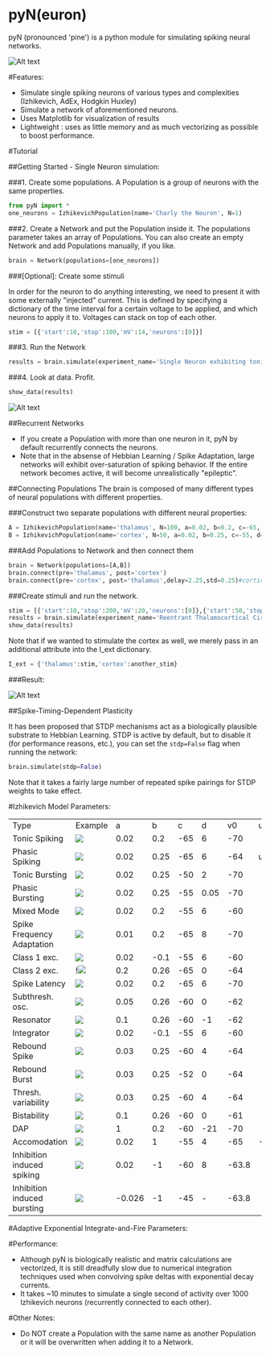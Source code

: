 pyN(euron)
===

pyN (pronounced 'pine') is a python module for simulating spiking neural networks.

![Alt text](https://raw.github.com/ericjang/pyN/master/images/spike_freq_adapt_net.png)

#Features:

- Simulate single spiking neurons of various types and complexities (Izhikevich, AdEx, Hodgkin Huxley)
- Simulate a network of aforementioned neurons.
- Uses Matplotlib for visualization of results
- Lightweight : uses as little memory and as much vectorizing as possible to boost performance.

#Tutorial

##Getting Started - Single Neuron simulation:

###1. Create some populations.
A Population is a group of neurons with the same properties.

```python
from pyN import *
one_neurons = IzhikevichPopulation(name='Charly the Neuron', N=1)
```

###2. Create a Network and put the Population inside it.
The populations parameter takes an array of Populations. You can also create an empty Network and add Populations manually, if you like.

```python
brain = Network(populations=[one_neurons])
```
###[Optional]: Create some stimuli

In order for the neuron to do anything interesting, we need to present it with some externally "injected" current. This is defined by specifying a dictionary of the time interval for a certain voltage to be applied, and which neurons to apply it to. Voltages can stack on top of each other.

```python
stim = [{'start':10,'stop':100,'mV':14,'neurons':[0]}]
```

###3. Run the Network

```python
results = brain.simulate(experiment_name='Single Neuron exhibiting tonic spiking',T=100,dt=0.25,I_ext={'Charly the Neuron':stim}, save_data='../data/', properties_to_save=['v','u','psc','I_ext'])
```

###4. Look at data. Profit.

```python
show_data(results)
```

![Alt text](https://raw.github.com/ericjang/pyN/master/images/single_tonic_spiking.png)

##Recurrent Networks

- If you create a Population with more than one neuron in it, pyN by default recurrently connects the neurons.
- Note that in the absense of Hebbian Learning / Spike Adaptation, large networks will exhibit over-saturation of spiking behavior. If the entire network becomes active, it will become unrealistically "epileptic".


##Connecting Populations
The brain is composed of many different types of neural populations with different properties.

###Construct two separate populations with different neural properties:

```python
A = IzhikevichPopulation(name='thalamus', N=100, a=0.02, b=0.2, c=-65, d=6, v0=-70, u0=None)#tonic spiking
B = IzhikevichPopulation(name='cortex', N=50, a=0.02, b=0.25, c=-55, d=0.05, v0=-70, u0=None)#phasic bursting
```

###Add Populations to Network and then connect them

```python
brain = Network(populations=[A,B])
brain.connect(pre='thalamus', post='cortex')
brain.connect(pre='cortex', post='thalamus',delay=2.25,std=0.25)#corticothalamic loop longer than thalamocortical loop
```

###Create stimuli and run the network.

```python
stim = [{'start':10,'stop':200,'mV':20,'neurons':[0]},{'start':50,'stop':300,'mV':30,'neurons':[i for i in range(3)]}]
results = brain.simulate(experiment_name='Reentrant Thalamocortical Circuit',T=600,dt=0.25, integration_time=30, I_ext={'thalamus':stim}, save_data='../data/', properties_to_save=['v','u','psc','I_ext'])
show_data(results)
```

Note that if we wanted to stimulate the cortex as well, we merely pass in an additional attribute into the I_ext dictionary.

```python
I_ext = {'thalamus':stim,'cortex':another_stim}
```

###Result:

![Alt text](https://raw.github.com/ericjang/pyN/master/images/thalamocortical-driving.png)


##Spike-Timing-Dependent Plasticity

It has been proposed that STDP mechanisms act as a biologically plausible substrate to Hebbian Learning. STDP is active by default, but to disable it (for performance reasons, etc.), you can set the <code>stdp=False</code> flag when running the network:

```python
brain.simulate(stdp=False)
```

Note that it takes a fairly large number of repeated spike pairings for STDP weights to take effect.

#Izhikevich Model Parameters:

<table>
    <tr>
        <td>Type</td>
        <td>Example</td>
        <td>a</td>
        <td>b</td>
        <td>c</td>
        <td>d</td>
        <td>v0</td>
        <td>u0</td>
    </tr>
    <tr>
        <td>Tonic Spiking</td>
        <td><img src='https://raw.github.com/ericjang/pyN/master/images/tonic_spiking.png'></td>
        <td>0.02</td>
        <td>0.2</td>
        <td>-65</td>
        <td>6</td>
        <td>-70</td>
        <td></td>
    </tr>
    <tr>
        <td>Phasic Spiking</td>
        <td><img src='https://raw.github.com/ericjang/pyN/master/images/phasic_spiking.png'></td>
        <td>0.02</td>
        <td>0.25</td>
        <td>-65</td>
        <td>6</td>
        <td>-64</td>
        <td>u0</td>
    </tr>
    <tr>
        <td>Tonic Bursting</td>
        <td><img src='https://raw.github.com/ericjang/pyN/master/images/tonic_bursting.png'></td>
        <td>0.02</td>
        <td>0.25</td>
        <td>-50</td>
        <td>2</td>
        <td>-70</td>
        <td></td>
    </tr>
    <tr>
        <td>Phasic Bursting</td>
        <td><img src='https://raw.github.com/ericjang/pyN/master/images/phasic_bursting.png'></td>
        <td>0.02</td>
        <td>0.25</td>
        <td>-55</td>
        <td>0.05</td>
        <td>-70</td>
        <td></td>
    </tr>
    <tr>
        <td>Mixed Mode</td>
        <td><img src='https://raw.github.com/ericjang/pyN/master/images/mixed_mode.png'></td>
        <td>0.02</td>
        <td>0.2</td>
        <td>-55</td>
        <td>6</td>
        <td>-60</td>
        <td></td>
    </tr>
    <tr>
        <td>Spike Frequency Adaptation</td>
        <td><img src='https://raw.github.com/ericjang/pyN/master/images/spike_freq_adapt.png'></td>
        <td>0.01</td>
        <td>0.2</td>
        <td>-65</td>
        <td>8</td>
        <td>-70</td>
        <td></td>
    </tr>
    <tr>
        <td>Class 1 exc.</td>
        <td><img src='https://raw.github.com/ericjang/pyN/master/images/class1_exc.png'></td>
        <td>0.02</td>
        <td>-0.1</td>
        <td>-55</td>
        <td>6</td>
        <td>-60</td>
        <td></td>
    </tr>
    <tr>
        <td>Class 2 exc.</td>
        <td>!<img src='https://raw.github.com/ericjang/pyN/master/images/class2_exc.png'></td>
        <td>0.2</td>
        <td>0.26</td>
        <td>-65</td>
        <td>0</td>
        <td>-64</td>
        <td></td>
    </tr>
    <tr>
        <td>Spike Latency</td>
        <td><img src='https://raw.github.com/ericjang/pyN/master/images/spike_latency.png'></td>
        <td>0.02</td>
        <td>0.2</td>
        <td>-65</td>
        <td>6</td>
        <td>-70</td>
        <td></td>
    </tr>
    <tr>
        <td>Subthresh. osc.</td>
        <td><img src='https://raw.github.com/ericjang/pyN/master/images/subthresh_osc.png'></td>
        <td>0.05</td>
        <td>0.26</td>
        <td>-60</td>
        <td>0</td>
        <td>-62</td>
        <td></td>
    </tr>
    <tr>
        <td>Resonator</td>
        <td><img src='https://raw.github.com/ericjang/pyN/master/images/resonator.png'></td>
        <td>0.1</td>
        <td>0.26</td>
        <td>-60</td>
        <td>-1</td>
        <td>-62</td>
        <td></td>
    </tr>
    <tr>
        <td>Integrator</td>
        <td><img src='https://raw.github.com/ericjang/pyN/master/images/integrator.png'></td>
        <td>0.02</td>
        <td>-0.1</td>
        <td>-55</td>
        <td>6</td>
        <td>-60</td>
        <td></td>
    </tr>
    <tr>
        <td>Rebound Spike</td>
        <td><img src='https://raw.github.com/ericjang/pyN/master/images/rebound_spike.png'></td>
        <td>0.03</td>
        <td>0.25</td>
        <td>-60</td>
        <td>4</td>
        <td>-64</td>
        <td></td>
    </tr>
    <tr>
        <td>Rebound Burst</td>
        <td><img src='https://raw.github.com/ericjang/pyN/master/images/rebound_burst.png'></td>
        <td>0.03</td>
        <td>0.25</td>
        <td>-52</td>
        <td>0</td>
        <td>-64</td>
        <td></td>
    </tr>
    <tr>
        <td>Thresh. variability</td>
        <td><img src='https://raw.github.com/ericjang/pyN/master/images/thresh_variability.png'></td>
        <td>0.03</td>
        <td>0.25</td>
        <td>-60</td>
        <td>4</td>
        <td>-64</td>
        <td></td>
    </tr>
    <tr>
        <td>Bistability</td>
        <td><img src='https://raw.github.com/ericjang/pyN/master/images/bistability.png'></td>
        <td>0.1</td>
        <td>0.26</td>
        <td>-60</td>
        <td>0</td>
        <td>-61</td>
        <td></td>
    </tr>
    <tr>
        <td>DAP</td>
        <td><img src='https://raw.github.com/ericjang/pyN/master/images/DAP.png'></td>
        <td>1</td>
        <td>0.2</td>
        <td>-60</td>
        <td>-21</td>
        <td>-70</td>
        <td></td>
    </tr>
    <tr>
        <td>Accomodation</td>
        <td><img src='https://raw.github.com/ericjang/pyN/master/images/accomodation.png'></td>
        <td>0.02</td>
        <td>1</td>
        <td>-55</td>
        <td>4</td>
        <td>-65</td>
        <td>-16</td>
    </tr>
    <tr>
        <td>Inhibition induced spiking</td>
        <td><img src='https://raw.github.com/ericjang/pyN/master/images/inhib_induced_spiking.png'></td>
        <td>0.02</td>
        <td>-1</td>
        <td>-60</td>
        <td>8</td>
        <td>-63.8</td>
        <td></td>
    </tr>
    <tr>
        <td>Inhibition induced bursting</td>
        <td><img src='https://raw.github.com/ericjang/pyN/master/images/inhib_induced_bursting.png'></td>
        <td>-0.026</td>
        <td>-1</td>
        <td>-45</td>
        <td>-</td>
        <td>-63.8</td>
        <td></td>
    </tr>
</table>

#Adaptive Exponential Integrate-and-Fire Parameters:


#Performance:
  - Although pyN is biologically realistic and matrix calculations are vectorized, it is still dreadfully slow due to numerical integration techniques used when convolving spike deltas with exponential decay currents.
  - It takes ~10 minutes to simulate a single second of activity over 1000 Izhikevich neurons (recurrently connected to each other).

#Other Notes:
  - Do NOT create a Population with the same name as another Population or it will be overwritten when adding it to a Network.
